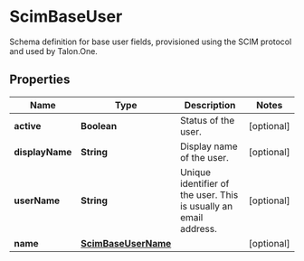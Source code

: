 

# ScimBaseUser

Schema definition for base user fields, provisioned using the SCIM protocol and used by Talon.One.
## Properties

Name | Type | Description | Notes
------------ | ------------- | ------------- | -------------
**active** | **Boolean** | Status of the user. |  [optional]
**displayName** | **String** | Display name of the user. |  [optional]
**userName** | **String** | Unique identifier of the user. This is usually an email address. |  [optional]
**name** | [**ScimBaseUserName**](ScimBaseUserName.md) |  |  [optional]



